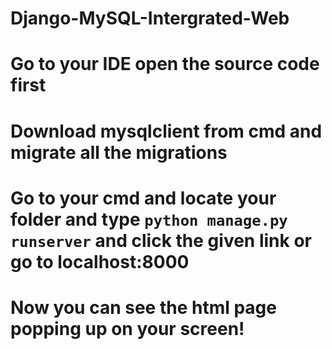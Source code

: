 # Django-MySQL-Intergrated-Web
# Go to your IDE open the source code first
# Download mysqlclient from cmd and migrate all the migrations
# Go to your cmd and locate your folder and type ```python manage.py runserver``` and click the given link or go to localhost:8000
# Now you can see the html page popping up on your screen!
